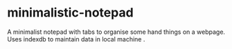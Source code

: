 # minimalistic-notepad
A minimalist notepad with tabs to organise some hand things on a webpage. Uses indexdb to maintain data in local machine .
